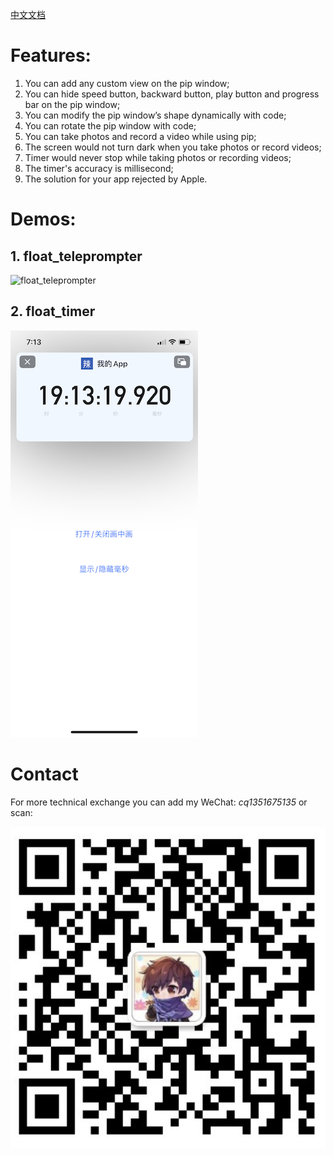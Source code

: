 [中文文档](README_cn.md)


# Features:

1. You can add any custom view on the pip window;
2. You can hide speed button, backward button, play button and progress bar on the pip window;
3. You can modify the pip window’s shape dynamically with code;
4. You can rotate the pip window with code;
5. You can take photos and record a video while using pip;
6. The screen would not turn dark when you take photos or record videos;
7. Timer would never stop while taking photos or recording videos;
8. The timer's accuracy is millisecond;
9. The solution for your app rejected by Apple.


# Demos:

## 1. float_teleprompter

![float_teleprompter](float_teleprompter.GIF)

## 2. float_timer

![float_timer](float_timer.PNG)


# Contact

For more technical exchange you can add my WeChat: *cq1351675135* or scan:

![WeChat](WeChat.PNG)
